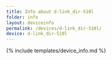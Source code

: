 ```yaml
---
title: Info about d-link_dir-510l
folder: info
layout: deviceinfo
permalink: /devices/d-link_dir-510l/
device: d-link_dir-510l
---
```

{% include templates/device_info.md %}
